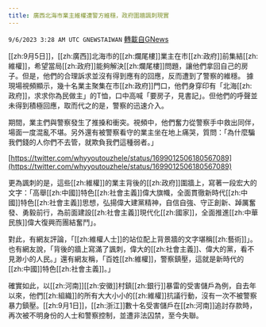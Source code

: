 ```yaml
---
title: 廣西北海市業主維權遭警方維穩，政府圍牆諷刺現實
---
```

`9/6/2023 3:28 AM UTC GNEWSTAIWAN` [轉載自GNews](https://gnews.org/articles/1650556)



  
[[zh:9月5日]]，[[zh:廣西]]北海市的[[zh:爛尾樓]]業主在市[[zh:政府]]前集結[[zh:維權]]，希望當局[[zh:政府]]能夠解決[[zh:爛尾樓]]問題，讓他們拿回自己的房子。但是，他們的合理訴求並沒有得到應有的回應，反而遭到了警察的維穩。
據現場視頻顯示，幾十名業主聚集在市[[zh:政府]]門口，他們身穿印有「北海[[zh:政府]]，求求你為民做主」的T恤，口中高喊「要房子，見書記」。但他們的呼聲並未得到積極回應，取而代之的是，警察的迅速介入。

  

期間，業主們與警察發生了推搡和衝突。視頻中，他們奮力從警察手中救出同伴，場面一度混亂不堪。另外還有被警察看守的業主坐在地上痛哭，質問：「為什麼騙我們錢的人你們不去管，就欺負我們這種弱者。」

[https://twitter.com/whyyoutouzhele/status/1699012506180567089](https://twitter.com/whyyoutouzhele/status/1699012506180567089)

更為諷刺的是，這些[[zh:維權]]的業主背後的[[zh:政府]]圍牆上，寫著一段宏大的文字：「高舉[[zh:中國]]特色[[zh:社會主義]]偉大旗幟，全面貫徹新時代[[zh:中國]]特色[[zh:社會主義]]思想，弘揚偉大建黨精神，自信自強、守正創新、踔厲奮發、勇毅前行，為前面建設[[zh:社會主義]]現代化[[zh:國家]]，全面推進[[zh:中華民族]]偉大復興而團結奮鬥」。

  

對此，有網友評論，「[[zh:維權人士]]的站位配上背景牆的文字堪稱[[zh:藝術]]」。也有網友說，「背後的牆上寫滿了諷刺，偉大的[[zh:社會主義]]、偉大的黨，看不見渺小的人民。」還有網友稱，「百姓[[zh:維權]]，警察鎮壓，這就是新時代的[[zh:中國]]特色[[zh:社會主義]]。」

  

確實如此，以[[zh:河南]][[zh:安徽]]村鎮[[zh:銀行]]暴雷的受害儲戶為例，自去年以來，他們[[zh:組織]]的所有大大小小的[[zh:維權]]抗議行動，沒有一次不被警察暴力鎮壓。[[zh:9月1日]]，[[zh:浙江]]數十名受害儲戶在[[zh:河南]]追討存款時，再次被不明身份的人士和警察控制，並遭非法囚禁，至今失聯。


